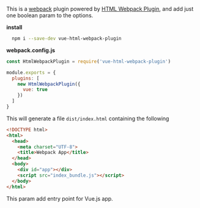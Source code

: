 This is a [webpack](http://webpack.js.org/) plugin powered by [HTML Webpack Plugin](https://github.com/jantimon/html-webpack-plugin), and add just one boolean param to the options.


**install**
```bash
  npm i --save-dev vue-html-webpack-plugin
```

**webpack.config.js**
```js
const HtmlWebpackPlugin = require('vue-html-webpack-plugin')

module.exports = {
  plugins: [
    new HtmlWebpackPlugin({
      vue: true
    })
  ]
}
```

This will generate a file `dist/index.html` containing the following

```html
<!DOCTYPE html>
<html>
  <head>
    <meta charset="UTF-8">
    <title>Webpack App</title>
  </head>
  <body>
    <div id="app"></div>
    <script src="index_bundle.js"></script>
  </body>
</html>
```
This param add entry point for Vue.js app.
